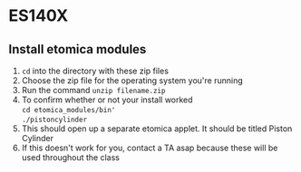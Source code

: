 # ES140X

## Install etomica modules  

1. `cd` into the directory with these zip files  
2. Choose the zip file for the operating system you're running  
3. Run the command `unzip filename.zip`
4. To confirm whether or not your install worked  
	`cd etomica_modules/bin'`  
	`./pistoncylinder`  
5. This should open up a separate etomica applet. It should be titled Piston Cylinder
6. If this doesn't work for you, contact a TA asap because these will be used throughout the class 
